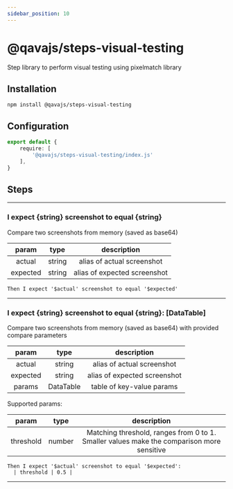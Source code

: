 ```yaml
---
sidebar_position: 10
---
```


# @qavajs/steps-visual-testing
Step library to perform visual testing using pixelmatch library

## Installation

```
npm install @qavajs/steps-visual-testing
```

## Configuration
```typescript
export default {
    require: [
        '@qavajs/steps-visual-testing/index.js'
    ],
}

```

## Steps

---
### I expect \{string} screenshot to equal \{string}

Compare two screenshots from memory (saved as base64)

|  param   |  type  |         description          |
|:--------:|:------:|:----------------------------:|
|  actual  | string |  alias of actual screenshot  |
| expected | string | alias of expected screenshot |

```gherkin
Then I expect '$actual' screenshot to equal '$expected'
```
---

### I expect \{string} screenshot to equal \{string}: [DataTable]

Compare two screenshots from memory (saved as base64) with provided compare parameters

|  param   |   type    |         description          |
|:--------:|:---------:|:----------------------------:|
|  actual  |  string   |  alias of actual screenshot  |
| expected |  string   | alias of expected screenshot |
|  params  | DataTable |  table of key-value params   |

Supported params:

|    param    |  type  |                                         description                                         |
|:-----------:|:------:|:-------------------------------------------------------------------------------------------:|
|  threshold  | number |  Matching threshold, ranges from 0 to 1. Smaller values make the comparison more sensitive  |

```gherkin
Then I expect '$actual' screenshot to equal '$expected':
  | threshold | 0.5 |
```
---

